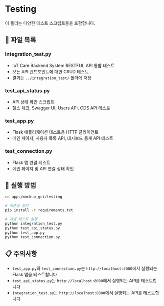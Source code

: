 # Testing

이 폴더는 다양한 테스트 스크립트들을 포함합니다.

## 📁 파일 목록

### **integration_test.py**
- IoT Care Backend System RESTFUL API 통합 테스트
- 모든 API 엔드포인트에 대한 CRUD 테스트
- 결과는 `../integration_test/` 폴더에 저장

### **test_api_status.py**
- API 상태 확인 스크립트
- 헬스 체크, Swagger UI, Users API, CDS API 테스트

### **test_app.py**
- Flask 애플리케이션 테스트용 HTTP 클라이언트
- 메인 페이지, 사용자 목록 API, 대시보드 통계 API 테스트

### **test_connection.py**
- Flask 앱 연결 테스트
- 메인 페이지 및 API 연결 상태 확인

## 🚀 실행 방법

```bash
cd apps/mockup_gui/testing

# 의존성 설치
pip install -r requirements.txt

# 개별 테스트 실행
python integration_test.py
python test_api_status.py
python test_app.py
python test_connection.py
```

## 📋 주의사항

- `test_app.py`와 `test_connection.py`는 `http://localhost:5000`에서 실행되는 Flask 앱을 테스트합니다
- `test_api_status.py`는 `http://localhost:8000`에서 실행되는 API를 테스트합니다
- `integration_test.py`는 `http://localhost:8080`에서 실행되는 API를 테스트합니다
